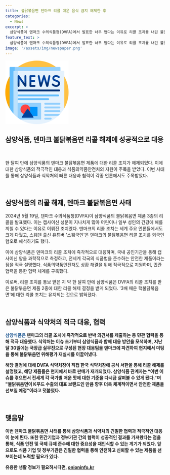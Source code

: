 ```yaml
---
title: 불닭볶음면 덴마크 리콜 매운 음식 금지 해제한 후
categories:
  - News
excerpt: >
  삼양식품이 덴마크 수의식품청(DVFA)에서 발표한 너무 맵다는 이유로 리콜 조치를 내린 불닭볶음면 제품 중 일부에 대한 리콜 조치가 해제되었다. 이에 따라 세계적인 관심을 끌며 논란이 되었는데, 삼양식품은 식약처와의 협력을 통해 2종의 제품에 대한 리콜 해제를 이끌어내었으며, 덴마크의 판단에 반박하기도 했다. 삼양식품은 정확한 캡사이신 양을 측정하여 제품의 안전성을 강조하고, 식품의약품안전처와의 긴밀한 협력으로 상황을 해결했다. 이에 대한 국내외 언론의 보도와 관심이 높아졌으며, 해당 제품은 현지에서 다시 판매가 재개되었다.
feature_text: >
  삼양식품이 덴마크 수의식품청(DVFA)에서 발표한 너무 맵다는 이유로 리콜 조치를 내린 불닭볶음면 제품 중 일부에 대한 리콜 조치가 해제되었다. 이에 따라 세계적인 관심을 끌며 논란이 되었는데, 삼양식품은 식약처와의 협력을 통해 2종의 제품에 대한 리콜 해제를 이끌어내었으며, 덴마크의 판단에 반박하기도 했다. 삼양식품은 정확한 캡사이신 양을 측정하여 제품의 안전성을 강조하고, 식품의약품안전처와의 긴밀한 협력으로 상황을 해결했다. 이에 대한 국내외 언론의 보도와 관심이 높아졌으며, 해당 제품은 현지에서 다시 판매가 재개되었다.
image: '/assets/img/newspaper.png'
---
```


<p><img src="/assets/img/newspaper.png" alt="kimp 속보" /></p>

<h2>삼양식품, 덴마크 불닭볶음면 리콜 해제에 성공적으로 대응</h2>

<p data-ke-size="size16">&nbsp;</p>

<p>한 달여 만에 삼양식품의 덴마크 불닭볶음면 제품에 대한 리콜 조치가 해제되었다. 이에 대한 삼양식품의 적극적인 대응과 식품의약품안전처의 지원이 주목을 받았다. 이번 사태를 통해 삼양식품과 식약처의 빠른 대응과 협력이 각종 언론에서도 주목받았다.</p>

<p data-ke-size="size16">&nbsp;</p>

<h2 data-ke-size="size26">삼양식품의 리콜 해제, 덴마크 불닭볶음면 사태</h2>

<p>2024년 5월 19일, 덴마크 수의식품청(DVFA)이 삼양식품의 불닭볶음면 제품 3종의 리콜을 발표했다. 이는 캡사이신 성분이 지나치게 많아 어린이나 일부 성인의 건강에 해를 끼칠 수 있다는 이유로 이뤄진 조치였다. 덴마크의 리콜 조치는 세계 주요 언론들에서도 크게 다뤘고, 스웨덴 출신 유튜버 '스웨국인'은 덴마크의 불닭볶음면 리콜 조치를 외국인 혐오로 해석하기도 했다.</p>

<p>이에 삼양식품은 덴마크의 리콜 조치에 즉각적으로 대응하며, 국내 공인기관을 통해 캡사이신 양을 과학적으로 측정하고, 전세계 각국의 식품법을 준수하는 안전한 제품이라는 점을 적극 설명했다. 식품의약품안전처도 상황 해결을 위해 적극적으로 지원하며, 민관 협력을 통한 협력 체계를 구축했다. </p>

<p>이로써, 리콜 조치를 통보 받은 지 약 한 달여 만에 삼양식품은 DVFA의 리콜 조치를 받은 불닭볶음면 제품 2종에 대한 리콜 해제 결정을 받게 되었다. '3배 매운 핵불닭볶음면'에 대한 리콜 조치는 유지되는 것으로 밝혀졌다.</p>

<p data-ke-size="size16">&nbsp;</p>

<h2 data-ke-size="size26">삼양식품과 식약처의 적극 대응, 협력</h2>

<p><b><span style="color: #1a5490;">삼양식품은</span><b> 덴마크의 리콜 조치에 즉각적으로 반박 의견서를 제출하는 등 민관 협력을 통해 적극 대응했다. </b>식약처는 이슈 초기부터 삼양식품과 함께 대응 방안을 모색하며, 지난 달 30일에는 국장급 실무진으로 구성된 현장 대응팀을 덴마크에 파견하여 현지에서 미팅을 통해 불닭볶음면 위해평가 재실시를 이끌어냈다. </p>

<p>해당 결정에 대해 DVFA 식약처장이 직접 한국 식약처장에 공식 서한을 통해 리콜 해제를 설명했고, 해당 제품들은 현지에서 바로 판매가 재개되었다. 삼양식품 관계자는 “이번 이슈를 겪으면서 전세계 각 국가별 매운 맛에 대한 기준을 다시금 살펴볼 수 있게 됐다."며 "불닭볶음면이 K푸드 수출의 대표 브랜드인 만큼 향후 더욱 체계적이면서 안전한 제품을 선보일 예정"이라고 덧붙였다.</p>

<p data-ke-size="size16">&nbsp;</p>

<h2 data-ke-size="size26">맺음말</h2>

<p>이번 덴마크 불닭볶음면 사태를 통해 삼양식품과 식약처의 긴밀한 협력과 적극적인 대응이 눈에 띈다. 또한 민간기업과 정부기관 간의 협력이 성공적인 결과를 가져왔다는 점을 통해, 식품 안전 및 국제 규제 준수에 대한 중요성을 재인식할 수 있는 계기가 되었다. 앞으로도 식품 기업 및 정부기관은 긴밀한 협력을 통해 안전하고 신뢰할 수 있는 제품을 선보이는데 노력할 필요가 있다.</p>
유용한 생활 정보가 필요하시다면, <a href="https://onioninfo.kr" rel="dofollow">onioninfo.kr</a>


